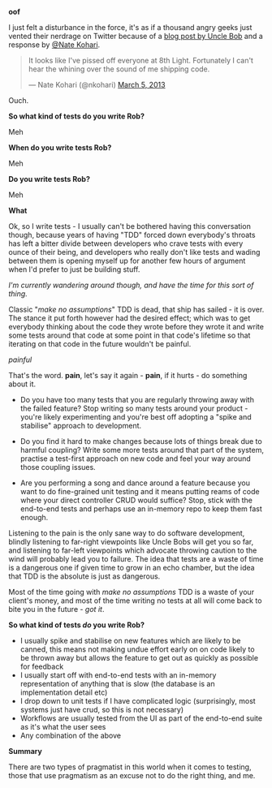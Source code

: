 **oof**

I just felt a disturbance in the force, it's as if a thousand angry geeks just vented their nerdrage on Twitter because of a [blog post by Uncle Bob](http://blog.8thlight.com/uncle-bob/2013/03/05/TheStartUpTrap.html) and a response by [@Nate Kohari](http://news.ycombinator.com/item?id=5328721).

<blockquote class="twitter-tweet"><p>It looks like I've pissed off everyone at 8th Light. Fortunately I can't hear the whining over the sound of me shipping code.</p>&mdash; Nate Kohari (@nkohari) <a href="https://twitter.com/nkohari/status/309028034755825665">March 5, 2013</a></blockquote>
<script async src="//platform.twitter.com/widgets.js" charset="utf-8"></script>

Ouch.


**So what kind of tests do you write Rob?**

Meh

**When do you write tests Rob?**

Meh

**Do you write tests Rob?**

Meh

**What**

Ok, so I write tests - I usually can't be bothered having this conversation though, because years of having "TDD" forced down everybody's throats has left a bitter divide between developers who crave tests with every ounce of their being, and developers who really don't like tests and wading between them is opening myself up for another few hours of argument when I'd prefer to just be building stuff.

*I'm currently wandering around though, and have the time for this sort of thing.*

Classic "*make no assumptions*" TDD is dead, that ship has sailed - it is over.  The stance it put forth however had the desired effect; which was to get everybody thinking about the code they wrote before they wrote it and write some tests around that code at some point in that code's lifetime so that iterating on that code in the future wouldn't be painful.

*painful*

That's the word. **pain**, let's say it again - **pain**, if it hurts - do something about it. 

- Do you have too many tests that you are regularly throwing away with the failed feature? Stop writing so many tests around your product - you're likely experimenting and you're best off adopting a "spike and stabilise" approach to development.

- Do you find it hard to make changes because lots of things break due to harmful coupling? Write some more tests around that part of the system, practise a test-first approach on new code and feel your way around those coupling issues.

- Are you performing a song and dance around a feature because you want to do fine-grained unit testing and it means putting reams of code where your direct controller CRUD would suffice? Stop, stick with the end-to-end tests and perhaps use an in-memory repo to keep them fast enough.

Listening to the pain is the only sane way to do software development, blindly listening to far-right viewpoints like Uncle Bobs will get you so far, and listening to far-left viewpoints which advocate throwing caution to the wind will probably lead you to failure. The idea that tests are a waste of time is a dangerous one if given time to grow in an echo chamber, but the idea that TDD is the absolute is just as dangerous.

Most of the time going with *make no assumptions* TDD is a waste of your client's money, and most of the time writing no tests at all will come back to bite you in the future - *got it*.

**So what kind of tests *do* you write Rob?**

- I usually spike and stabilise on new features which are likely to be canned, this means not making undue effort early on on code likely to be thrown away but allows the feature to get out as quickly as possible for feedback
- I usually start off with end-to-end tests with an in-memory representation of anything that is slow (the database is an implementation detail etc)
- I drop down to unit tests if I have complicated logic (surprisingly, most systems just have crud, so this is not necessary)
- Workflows are usually tested from the UI as part of the end-to-end suite as it's what the user sees
- Any combination of the above

**Summary**

There are two types of pragmatist in this world when it comes to testing, those that use pragmatism as an excuse not to do the right thing, and me.

